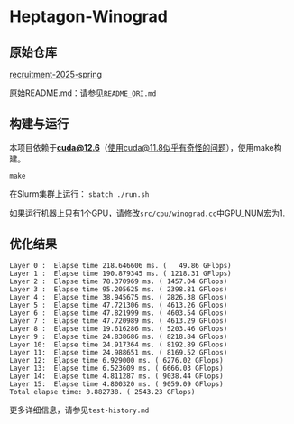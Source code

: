 # Heptagon-Winograd

## 原始仓库
[recruitment-2025-spring](https://github.com/heptagonhust/recruitment-2025-spring)

原始README.md：请参见`README_ORI.md`

## 构建与运行

本项目依赖于**cuda@12.6**（使用cuda@11.8似乎有奇怪的问题），使用make构建。

`make`

在Slurm集群上运行：
`sbatch ./run.sh `

如果运行机器上只有1个GPU，请修改`src/cpu/winograd.cc`中GPU_NUM宏为1.

## 优化结果
```
Layer 0 :  Elapse time 218.646606 ms. (   49.86 GFlops) 
Layer 1 :  Elapse time 190.879345 ms. ( 1218.31 GFlops) 
Layer 2 :  Elapse time 78.370969 ms. ( 1457.04 GFlops) 
Layer 3 :  Elapse time 95.205625 ms. ( 2398.81 GFlops) 
Layer 4 :  Elapse time 38.945675 ms. ( 2826.38 GFlops) 
Layer 5 :  Elapse time 47.721306 ms. ( 4613.26 GFlops) 
Layer 6 :  Elapse time 47.821999 ms. ( 4603.54 GFlops) 
Layer 7 :  Elapse time 47.720989 ms. ( 4613.29 GFlops) 
Layer 8 :  Elapse time 19.616286 ms. ( 5203.46 GFlops) 
Layer 9 :  Elapse time 24.838686 ms. ( 8218.84 GFlops) 
Layer 10:  Elapse time 24.917364 ms. ( 8192.89 GFlops) 
Layer 11:  Elapse time 24.988651 ms. ( 8169.52 GFlops) 
Layer 12:  Elapse time 6.929000 ms. ( 6276.02 GFlops) 
Layer 13:  Elapse time 6.523609 ms. ( 6666.03 GFlops) 
Layer 14:  Elapse time 4.811287 ms. ( 9038.44 GFlops) 
Layer 15:  Elapse time 4.800320 ms. ( 9059.09 GFlops) 
Total elapse time: 0.882738. ( 2543.23 GFlops) 
```
更多详细信息，请参见`test-history.md`